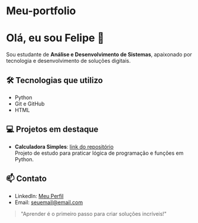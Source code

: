 # Meu-portfolio

# Olá, eu sou Felipe 👋

Sou estudante de **Análise e Desenvolvimento de Sistemas**, apaixonado por tecnologia e desenvolvimento de soluções digitais.

## 🛠 Tecnologias que utilizo
- Python
- Git e GitHub
- HTML

## 💻 Projetos em destaque
- **Calculadora Simples**: [link do repositório](https://github.com/Felipee02/Primeiro-projeto---Calculadora)  
  Projeto de estudo para praticar lógica de programação e funções em Python.

## 📫 Contato
- LinkedIn: [Meu Perfil](https://www.linkedin.com/in/seu-perfil)  
- Email: seuemail@email.com

> "Aprender é o primeiro passo para criar soluções incríveis!"
